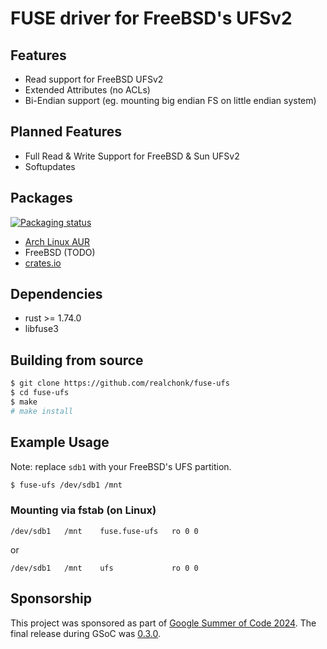 # FUSE driver for FreeBSD's UFSv2

## Features
- Read support for FreeBSD UFSv2
- Extended Attributes (no ACLs)
- Bi-Endian support (eg. mounting big endian FS on little endian system)

## Planned Features
- Full Read & Write Support for FreeBSD & Sun UFSv2
- Softupdates

## Packages
[![Packaging status](https://repology.org/badge/vertical-allrepos/fusefs:ufs.svg)](https://repology.org/project/fusefs:ufs/versions)

- [Arch Linux AUR](https://aur.archlinux.org/packages/fuse-ufs)
- FreeBSD (TODO)
- [crates.io](https://crates.io/crates/fuse-ufs)

## Dependencies
- rust >= 1.74.0
- libfuse3

## Building from source
```sh
$ git clone https://github.com/realchonk/fuse-ufs
$ cd fuse-ufs
$ make
# make install
```

## Example Usage
Note: replace `sdb1` with your FreeBSD's UFS partition.

```sh
$ fuse-ufs /dev/sdb1 /mnt
```

### Mounting via fstab (on Linux)
```fstab
/dev/sdb1   /mnt    fuse.fuse-ufs   ro 0 0
```
or
```fstab
/dev/sdb1   /mnt    ufs             ro 0 0
```

## Sponsorship
This project was sponsored as part of [Google Summer of Code 2024]($https://summerofcode.withgoogle.com/programs/2024/projects/mCAcivuH).
The final release during GSoC was [0.3.0](https://github.com/realchonk/fuse-ufs/releases/tag/0.3.0).
